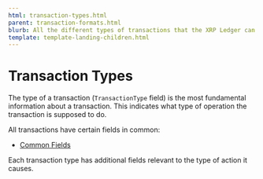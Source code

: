 ```yaml
---
html: transaction-types.html
parent: transaction-formats.html
blurb: All the different types of transactions that the XRP Ledger can process.
template: template-landing-children.html
---
```

# Transaction Types

The type of a transaction (`TransactionType` field) is the most fundamental information about a transaction. This indicates what type of operation the transaction is supposed to do.

All transactions have certain fields in common:

* [Common Fields](transaction-common-fields.html)

Each transaction type has additional fields relevant to the type of action it causes.
